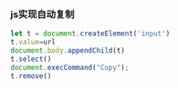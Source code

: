 ### js实现自动复制
```javascript
let t = document.createElement('input')
t.value=url
document.body.appendChild(t)
t.select()
document.execCommand("Copy");
t.remove()
```